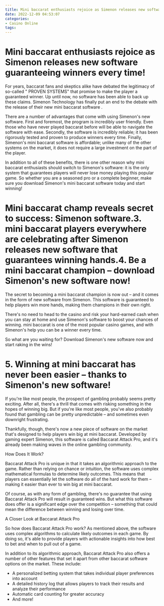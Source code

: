 ```yaml
---
title: Mini baccarat enthusiasts rejoice as Simenon releases new software guaranteeing winners every time!
date: 2022-12-09 04:53:07
categories:
- Casino Online
tags:
---
```



#  Mini baccarat enthusiasts rejoice as Simenon releases new software guaranteeing winners every time!

For years, baccarat fans and skeptics alike have debated the legitimacy of so-called " PROVEN SYSTEMS" that promise to make the player a guaranteed winner. Up until now, no software has been able to back up these claims. Simenon Technology has finally put an end to the debate with the release of their new mini baccarat software .

There are a number of advantages that come with using Simenon's new software. First and foremost, the program is incredibly user friendly. Even those who have never played baccarat before will be able to navigate the software with ease. Secondly, the software is incredibly reliable; it has been rigorously tested and proven to produce winners every time. Finally, Simenon's mini baccarat software is affordable; unlike many of the other systems on the market, it does not require a large investment on the part of the player.

In addition to all of these benefits, there is one other reason why mini baccarat enthusiasts should switch to Simenon's software: it is the only system that guarantees players will never lose money playing this popular game. So whether you are a seasoned pro or a complete beginner, make sure you download Simenon's mini baccarat software today and start winning!

#  Mini baccarat champ reveals secret to success: Simenon software.3. mini baccarat players everywhere are celebrating after Simenon releases new software that guarantees winning hands.4. Be a mini baccarat champion – download Simenon's new software now! 

The secret to becoming a mini baccarat champion is now out – and it comes in the form of new software from Simenon. This software is guaranteed to help players win more hands, making them champions in their own right. 

There's no need to head to the casino and risk your hard-earned cash when you can stay at home and use Simenon's software to boost your chances of winning. mini baccarat is one of the most popular casino games, and with Simenon's help you can be a winner every time. 

So what are you waiting for? Download Simenon's new software now and start raking in the wins!

# 5. Winning at mini baccarat has never been easier – thanks to Simenon's new software!

If you're like most people, the prospect of gambling probably seems pretty exciting. After all, there's a thrill that comes with risking something in the hopes of winning big. But if you're like most people, you've also probably found that gambling can be pretty unpredictable – and sometimes even downright frustrating.

Thankfully, though, there's now a new piece of software on the market that's designed to help players win big at mini baccarat. Developed by gaming expert Simenon, this software is called Baccarat Attack Pro, and it's already been making waves in the online gambling community.

How Does It Work?

Baccarat Attack Pro is unique in that it takes an algorithmic approach to the game. Rather than relying on chance or intuition, the software uses complex mathematical formulas to determine likely outcomes. This means that players can essentially let the software do all of the hard work for them – making it easier than ever to win big at mini baccarat.

Of course, as with any form of gambling, there's no guarantee that using Baccarat Attack Pro will result in guaranteed wins. But what this software does offer is a significant edge over the competition – something that could mean the difference between winning and losing over time.

A Closer Look at Baccarat Attack Pro

So how does Baccarat Attack Pro work? As mentioned above, the software uses complex algorithms to calculate likely outcomes in each game. By doing so, it's able to provide players with actionable insights into how best to bet and when to pull out of a game.

In addition to its algorithmic approach, Baccarat Attack Pro also offers a number of other features that set it apart from other baccarat software options on the market. These include: 
- A personalized betting system that takes individual player preferences into account 
- A detailed history log that allows players to track their results and analyze their performance 
- Automatic card counting for greater accuracy 
- And more!